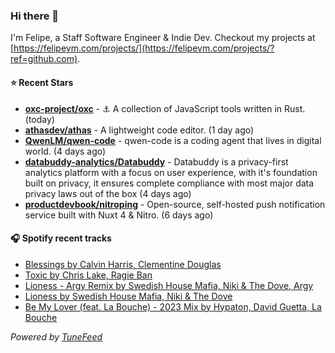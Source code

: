 ### Hi there 👋

I'm Felipe, a Staff Software Engineer & Indie Dev. Checkout my projects at [https://felipevm.com/projects/](https://felipevm.com/projects/?ref=github.com).

#### ⭐ Recent Stars
- **[oxc-project/oxc](https://github.com/oxc-project/oxc)** - ⚓ A collection of JavaScript tools written in Rust. (today)
- **[athasdev/athas](https://github.com/athasdev/athas)** - A lightweight code editor. (1 day ago)
- **[QwenLM/qwen-code](https://github.com/QwenLM/qwen-code)** - qwen-code is a coding agent that lives in digital world. (4 days ago)
- **[databuddy-analytics/Databuddy](https://github.com/databuddy-analytics/Databuddy)** - Databuddy is a privacy-first analytics platform with a focus on user experience, with it&#39;s foundation built on privacy, it ensures complete compliance with most major data privacy laws out of the box (4 days ago)
- **[productdevbook/nitroping](https://github.com/productdevbook/nitroping)** - Open-source, self-hosted push notification service built with Nuxt 4 &amp; Nitro. (6 days ago)

#### 🎧 Spotify recent tracks
- [Blessings by Calvin Harris, Clementine Douglas](https://open.spotify.com/track/78nx0HDJIFD5xDq2L5420Z)
- [Toxic by Chris Lake, Ragie Ban](https://open.spotify.com/track/6bavRPbVF9voNZ4r6hTgVO)
- [Lioness - Argy Remix by Swedish House Mafia, Niki &amp; The Dove, Argy](https://open.spotify.com/track/65baOP5OngpGwLOeFI1drl)
- [Lioness by Swedish House Mafia, Niki &amp; The Dove](https://open.spotify.com/track/73rh3AJNXQl8iMWgWRrQTR)
- [Be My Lover (feat. La Bouche) - 2023 Mix by Hypaton, David Guetta, La Bouche](https://open.spotify.com/track/2aQpISWUBToaF84DDiTeRV)

_Powered by [TuneFeed](https://tunefeed.app?ref=github.com)_
